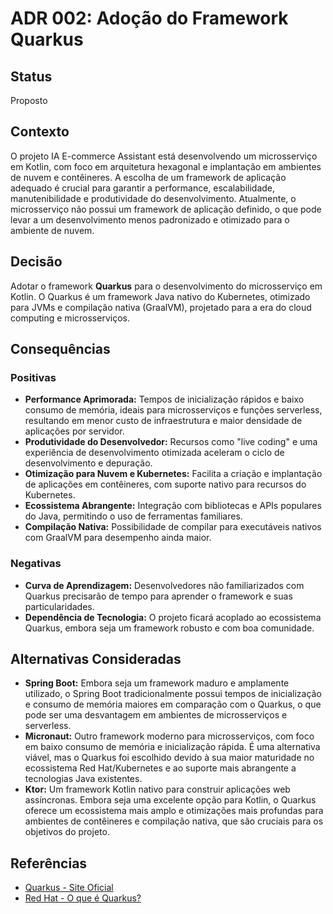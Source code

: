 # ADR 002: Adoção do Framework Quarkus

## Status

Proposto

## Contexto

O projeto IA E-commerce Assistant está desenvolvendo um microsserviço em Kotlin, com foco em arquitetura hexagonal e implantação em ambientes de nuvem e contêineres. A escolha de um framework de aplicação adequado é crucial para garantir a performance, escalabilidade, manutenibilidade e produtividade do desenvolvimento. Atualmente, o microsserviço não possui um framework de aplicação definido, o que pode levar a um desenvolvimento menos padronizado e otimizado para o ambiente de nuvem.

## Decisão

Adotar o framework **Quarkus** para o desenvolvimento do microsserviço em Kotlin. O Quarkus é um framework Java nativo do Kubernetes, otimizado para JVMs e compilação nativa (GraalVM), projetado para a era do cloud computing e microsserviços.

## Consequências

### Positivas

*   **Performance Aprimorada:** Tempos de inicialização rápidos e baixo consumo de memória, ideais para microsserviços e funções serverless, resultando em menor custo de infraestrutura e maior densidade de aplicações por servidor.
*   **Produtividade do Desenvolvedor:** Recursos como "live coding" e uma experiência de desenvolvimento otimizada aceleram o ciclo de desenvolvimento e depuração.
*   **Otimização para Nuvem e Kubernetes:** Facilita a criação e implantação de aplicações em contêineres, com suporte nativo para recursos do Kubernetes.
*   **Ecossistema Abrangente:** Integração com bibliotecas e APIs populares do Java, permitindo o uso de ferramentas familiares.
*   **Compilação Nativa:** Possibilidade de compilar para executáveis nativos com GraalVM para desempenho ainda maior.

### Negativas

*   **Curva de Aprendizagem:** Desenvolvedores não familiarizados com Quarkus precisarão de tempo para aprender o framework e suas particularidades.
*   **Dependência de Tecnologia:** O projeto ficará acoplado ao ecossistema Quarkus, embora seja um framework robusto e com boa comunidade.

## Alternativas Consideradas

*   **Spring Boot:** Embora seja um framework maduro e amplamente utilizado, o Spring Boot tradicionalmente possui tempos de inicialização e consumo de memória maiores em comparação com o Quarkus, o que pode ser uma desvantagem em ambientes de microsserviços e serverless.
*   **Micronaut:** Outro framework moderno para microsserviços, com foco em baixo consumo de memória e inicialização rápida. É uma alternativa viável, mas o Quarkus foi escolhido devido à sua maior maturidade no ecossistema Red Hat/Kubernetes e ao suporte mais abrangente a tecnologias Java existentes.
*   **Ktor:** Um framework Kotlin nativo para construir aplicações web assíncronas. Embora seja uma excelente opção para Kotlin, o Quarkus oferece um ecossistema mais amplo e otimizações mais profundas para ambientes de contêineres e compilação nativa, que são cruciais para os objetivos do projeto.

## Referências

*   [Quarkus - Site Oficial](https://quarkus.io/)
*   [Red Hat - O que é Quarkus?](https://www.redhat.com/pt-br/topics/cloud-native-apps/what-is-quarkus)


